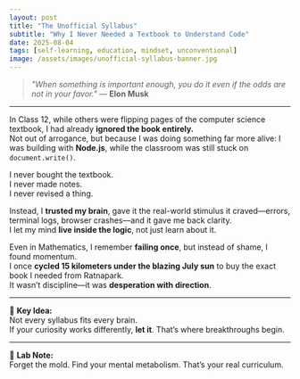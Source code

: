 ```yaml
---
layout: post
title: "The Unofficial Syllabus"
subtitle: "Why I Never Needed a Textbook to Understand Code"
date: 2025-08-04
tags: [self-learning, education, mindset, unconventional]
image: /assets/images/unofficial-syllabus-banner.jpg
---
```


> _"When something is important enough, you do it even if the odds are not in your favor."_ — **Elon Musk**

---

In Class 12, while others were flipping pages of the computer science textbook, I had already **ignored the book entirely.**  
Not out of arrogance, but because I was doing something far more alive: I was building with **Node.js**, while the classroom was still stuck on `document.write()`.

I never bought the textbook.  
I never made notes.  
I never revised a thing.

Instead, I **trusted my brain**, gave it the real-world stimulus it craved—errors, terminal logs, browser crashes—and it gave me back clarity.  
I let my mind **live inside the logic**, not just learn about it.

Even in Mathematics, I remember **failing once**, but instead of shame, I found momentum.  
I once **cycled 15 kilometers under the blazing July sun** to buy the exact book I needed from Ratnapark.  
It wasn’t discipline—it was **desperation with direction**.

---

📌 **Key Idea:**  
Not every syllabus fits every brain.  
If your curiosity works differently, **let it**. That’s where breakthroughs begin.

---

🧪 **Lab Note:**  
Forget the mold. Find your mental metabolism. That’s your real curriculum.

